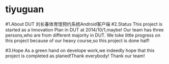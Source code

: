 # tiyuguan
#1.About
  DUT 刘长春体育馆预约系统Android客户端
#2.Status
This project is started as a Innovation Plan in DUT at 2014/10/1,maybe! Our team has three persons,who are from different majority in DUT.
We toke little progress on this project because of our heavy course,so this project is done half!

#3.Hope
As a green hand on develope work,we indeedly hope that this project is completed as planed!Thank everybody! Thank our team!
